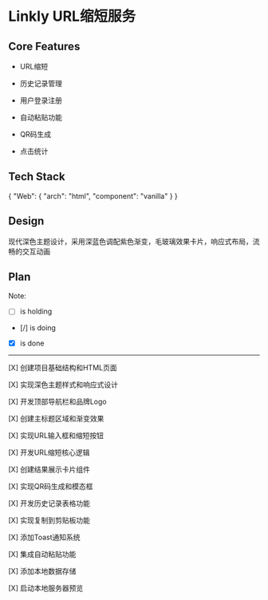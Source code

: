 # Linkly URL缩短服务

## Core Features

- URL缩短

- 历史记录管理

- 用户登录注册

- 自动粘贴功能

- QR码生成

- 点击统计

## Tech Stack

{
  "Web": {
    "arch": "html",
    "component": "vanilla"
  }
}

## Design

现代深色主题设计，采用深蓝色调配紫色渐变，毛玻璃效果卡片，响应式布局，流畅的交互动画

## Plan

Note: 

- [ ] is holding
- [/] is doing
- [X] is done

---

[X] 创建项目基础结构和HTML页面

[X] 实现深色主题样式和响应式设计

[X] 开发顶部导航栏和品牌Logo

[X] 创建主标题区域和渐变效果

[X] 实现URL输入框和缩短按钮

[X] 开发URL缩短核心逻辑

[X] 创建结果展示卡片组件

[X] 实现QR码生成和模态框

[X] 开发历史记录表格功能

[X] 实现复制到剪贴板功能

[X] 添加Toast通知系统

[X] 集成自动粘贴功能

[X] 添加本地数据存储

[X] 启动本地服务器预览
